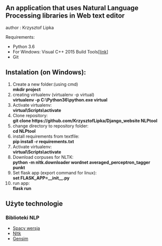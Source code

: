 <h2>An application that uses Natural Language Processing libraries in Web text editor</h2> 
<p>author : Krzysztof Lipka</p>
<p>Requirements:</p>  
<ul>
<li>Python 3.6 </li>  
<li>For Windows: Visual C++ 2015 Build Tools<a href = "http://landinghub.visualstudio.com/visual-cpp-build-tools">[link]</a></li> 
<li>Git</li>
</ul>
<h2>Instalation (on Windows):</h2> 
<ol>
<li>Create a new folder:(using cmd)</br>
<strong>mkdir project</strong>
</li>





<li>
creating virtualenv (virtualenv -p <path to python> virtual)</br>
<strong>virtualenv -p C:\Python36\python.exe virtual</strong>
</li>


<li>
Activate virtualenv:</br>
<strong>virtual\Scripts\activate</strong>
</li>


<li>
Clone repository:</br>
<strong>git clone https://github.com/KrzysztofLipka/Django_website NLPtool</strong>
</li>


<li>
change directory to repository folder:</br>
<strong>cd NLPtool</strong>
</li>


<li>
install requirements from textfile:</br>
<strong>pip install -r requirements.txt</strong>
</li>


<li>
Activate virtualenv:</br>
<strong>virtual\Scripts\activate</strong>
</li>

<li>
Download corpuses for NLTK:</br>
<strong>python -m nltk.downloader wordnet averaged_perceptron_tagger punkt</strong>
</li>

<li>
Set flask app (export command for linux):</br>
<strong>set FLASK_APP=__init__.py</strong>
</li>

<li>
run app:</br>
<strong>flask run</strong>
</li>


</ol>

<h2>Użyte technologie</h2>
<h3>Biblioteki NLP</h3>
<ul>
<li> <a href = "https://legacy.spacy.io/docs/">Spacy wersja</a></li>
<li> <a href = "http://www.nltk.org/">Nltk</a></li> 
<li> <a href = "https://radimrehurek.com/gensim/">Gensim</a></li> 
</ul>






